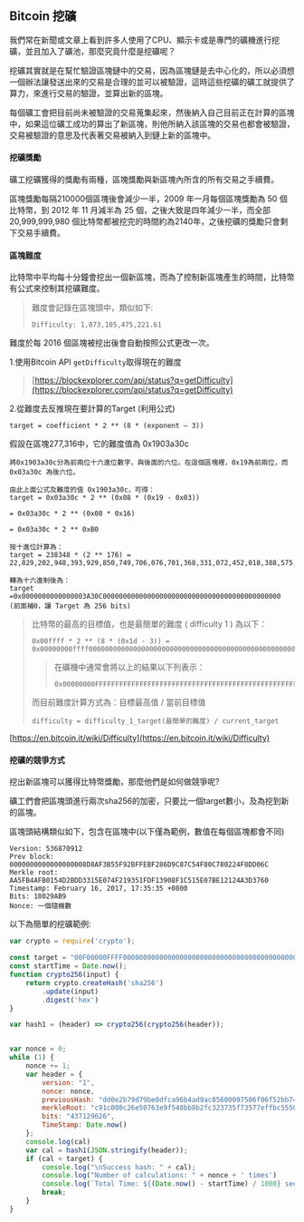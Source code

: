 ## Bitcoin 挖礦

我們常在新聞或文章上看到許多人使用了CPU、顯示卡或是專門的礦機進行挖礦，並且加入了礦池，那麼究竟什麼是挖礦呢？

挖礦其實就是在幫忙驗證區塊鏈中的交易，因為區塊鏈是去中心化的，所以必須想一個辦法讓發送出來的交易是合理的並可以被驗證，這時這些挖礦的礦工就提供了算力，來進行交易的驗證，並算出新的區塊。

每個礦工會把目前尚未被驗證的交易蒐集起來，然後納入自己目前正在計算的區塊中，如果這位礦工成功的算出了新區塊，則他所納入該區塊的交易也都會被驗證，交易被驗證的意思及代表著交易被納入到鏈上新的區塊中。

#### 挖礦獎勵

礦工挖礦獲得的獎勵有兩種，區塊獎勵與新區塊內所含的所有交易之手續費。

區塊獎勵每隔210000個區塊後會減少一半，2009 年一月每個區塊獎勵為 50 個比特幣，到 2012 年 11 月減半為 25 個，之後大致是四年減少一半，而全部 20,999,999,980 個比特幣都被挖完的時間約為2140年，之後挖礦的獎勵只會剩下交易手續費。

#### 區塊難度

比特幣中平均每十分鐘會挖出一個新區塊，而為了控制新區塊產生的時間，比特幣有公式來控制其挖礦難度。

> 難度會記錄在區塊頭中，類似如下:
>
> ```
> Difficulty: 1,873,105,475,221.61
> ```

難度於每 2016 個區塊被挖出後會自動按照公式更改一次。

1.使用Bitcoin API `getDifficulty`取得現在的難度

> [https://blockexplorer.com/api/status?q=getDifficulty](https://blockexplorer.com/api/status?q=getDifficulty)

2.從難度去反推現在要計算的Target \(利用公式\)

```
target = coefficient * 2 ** (8 * (exponent – 3))
```

假設在區塊277,316中，它的難度值為 0x1903a30c

```
將0x1903a30c分為前兩位十六進位數字，與後面的六位。在這個區塊裡，0x19為前兩位，而 0x03a30c 為後六位。

由此上面公式及難度的值 0x1903a30c，可得：
target = 0x03a30c * 2 ** (0x08 * (0x19 - 0x03))

= 0x03a30c * 2 ** (0x08 * 0x16)

= 0x03a30c * 2 ** 0xB0

按十進位計算為：
target = 238348 * (2 ** 176) = 22,829,202,948,393,929,850,749,706,076,701,368,331,072,452,018,388,575,715,328

轉為十六進制後為：
target =0x0000000000000003A30C00000000000000000000000000000000000000000000
(前面補0，讓 Target 為 256 bits)
```

> 比特幣的最高的目標值，也是最簡單的難度 \( difficulty 1 \) 為以下：
>
> ```
> 0x00ffff * 2 ** (8 * (0x1d - 3)) = 0x00000000ffff0000000000000000000000000000000000000000000000000000
> ```
>
> > 在礦機中通常會將以上的結果以下列表示：
> >
> > ```
> > 0x00000000FFFFFFFFFFFFFFFFFFFFFFFFFFFFFFFFFFFFFFFFFFFFFFFFFFFFFFFF
> > ```
>
> 而目前難度計算方式為：目標最高值 / 當前目標值
>
> ```
> difficulty = difficulty_1_target(最簡單的難度) / current_target
> ```

[https://en.bitcoin.it/wiki/Difficulty](https://en.bitcoin.it/wiki/Difficulty)

#### 挖礦的競爭方式

挖出新區塊可以獲得比特幣獎勵，那麼他們是如何做競爭呢?

礦工們會把區塊頭進行兩次sha256的加密，只要比一個target數小，及為挖到新的區塊。

區塊頭結構類似如下，包含在區塊中\(以下僅為範例，數值在每個區塊都會不同\)

```
Version: 536870912
Prev block: 0000000000000000008D8AF3B55F92BFFEBF286D9C87C54F80C780224F8DD06C
Merkle root: AA5FB4AFB0154D2BDD3315E074F219351FDF13908F1C515E07BE12124A3D3760
Timestamp: February 16, 2017, 17:35:35 +0800
Bits: 18029AB9
Nonce: 一個隨機數
```

以下為簡單的挖礦範例:

```js
var crypto = require('crypto');

const target = "00F00000FFFF0000000000000000000000000000000000000000000000000000";
const startTime = Date.now();
function crypto256(input) {
    return crypto.createHash('sha256')
        .update(input)
        .digest('hex')
}

var hash1 = (header) => crypto256(crypto256(header));


var nonce = 0;
while (1) {
    nonce += 1;
    var header = {
        version: "1",
        nonce: nonce,
        previousHash: "dd0e2b79d79be0dfca96b4ad9ac85600097506f06f52bb74f769e02fcc66dec6",
        merkleRoot: "c91c008c26e50763e9f548bb8b2fc323735f73577effbc55502c51eb4cc7cf2e",
        bits: "437129626",
        TimeStamp: Date.now()
    };
    console.log(cal)
    var cal = hash1(JSON.stringify(header));
    if (cal < target) {
        console.log("\nSuccess hash: " + cal);
        console.log("Number of calculations: " + nonce + ' times')
        console.log(`Total Time: ${(Date.now() - startTime) / 1000} second`)
        break;
    }
}
```



